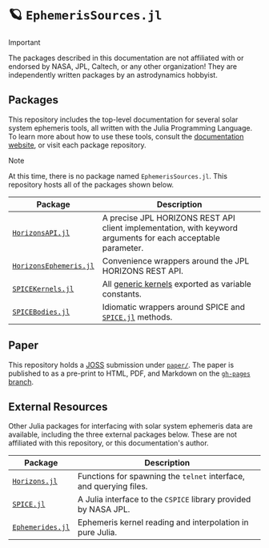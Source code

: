 # 🪐 `EphemerisSources.jl`

> [!IMPORTANT]
>
> The packages described in this documentation are not affiliated with or
> endorsed by NASA, JPL, Caltech, or any other organization! They are
> independently written packages by an astrodynamics hobbyist.

## Packages

This repository includes the top-level documentation for several solar system
ephemeris tools, all written with the Julia Programming Language. To learn
more about how to use these tools, consult the
[documentation website](https://ephemeris.loopy.codes), or visit each package
repository.

> [!NOTE]
>
> At this time, there is no package named `EphemerisSources.jl`. This repository
> hosts all of the packages shown below.

| Package                                                                  | Description                                                                                                  |
| ------------------------------------------------------------------------ | ------------------------------------------------------------------------------------------------------------ |
| [`HorizonsAPI.jl`](https://github.com/cadojo/HorizonsAPI.jl)             | A precise JPL HORIZONS REST API client implementation, with keyword arguments for each acceptable parameter. |
| [`HorizonsEphemeris.jl`](https://github.com/cadojo/HorizonsEphemeris.jl) | Convenience wrappers around the JPL HORIZONS REST API.                                                       |
| [`SPICEKernels.jl`](https://github.com/cadojo/SPICEKernels.jl)           | All [generic kernels](https://naif.jpl.nasa.gov/naif/data_generic.html) exported as variable constants.      |
| [`SPICEBodies.jl`](https://github.com/cadojo/SPICEBodies.jl)             | Idiomatic wrappers around SPICE and [`SPICE.jl`](https://github.com/JuliaAstro/SPICE.jl) methods.            |

## Paper

This repository holds a [JOSS](https://joss.theoj.org) submission under
[`paper/`](paper/index.md). The paper is published to as a pre-print to
HTML, PDF, and Markdown on the [`gh-pages` branch](https://ephemeris.loopy.codes/paper).

## External Resources

Other Julia packages for interfacing with solar system ephemeris data are
available, including the three external packages below. These are not affiliated
with this repository, or this documentation's author.

| Package                                                                       | Description                                                        |
| ----------------------------------------------------------------------------- | ------------------------------------------------------------------ |
| [`Horizons.jl`](https://github.com/PerezHz/HORIZONS.jl)                       | Functions for spawning the `telnet` interface, and querying files. |
| [`SPICE.jl`](https://github.com/JuliaAstro/SPICE.jl)                          | A Julia interface to the `CSPICE` library provided by NASA JPL.    |
| [`Ephemerides.jl`](https://github.com/JuliaSpaceMissionDesign/Ephemerides.jl) | Ephemeris kernel reading and interpolation in pure Julia.          |
